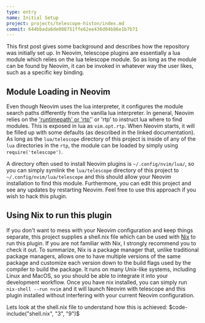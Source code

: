 ```yaml
---
type: entry
name: Initial Setup
project: projects/telescope-histon/index.md
commit: 644bbada6de088751ffe62ee436d04b86e1b7b71
---
```


This first post gives some background and describes how the repository was initially set up. In Neovim, telescope
plugins are essentially a lua module which relies on the lua telescope module. So as long as the module can be
found by Neovim, it can be invoked in whatever way the user likes, such as a specific key binding.

## Module Loading in Neovim
Even though Neovim uses the lua interpreter, it configures the module search paths differently from the vanilla lua interpreter. In general, Neovim relies on the ['runtimepath' or 'rtp'](https://neovim.io/doc/user/options.html#runtimepath)' or 'rtp' to instruct lua where to find modules. This is exposed in lua as `vim.opt.rtp`. When Neovim starts, it will be filled up with some defaults (as described in the linked documentation). As long as the `lua/telescope` directory of this project is inside of any of the `lua` directories in the `rtp`, the module can be loaded by simply using `require('telescope')`.

A directory often used to install Neovim plugins is `~/.config/nvim/lua/`, so you can simply symlink the `lua/telescope` directory of this project to `~/.config/nvim/lua/telescope` and this should allow your Neovim installation to find this module. Furthermore, you can edit this project and see any updates by restarting Neovim. Feel free to use this approach if you wish to hack this plugin.

## Using Nix to run this plugin
If you don't want to mess with your Neovim configuration and keep things separate, this project supplies a shell.nix file which can be used with [Nix](https://nixos.org/) to run this plugin. If you are not familiar with Nix, I strongly recommend you to check it out. To summarize, Nix is a package manager that, unlike traditional package managers, allows one to have multiple versions of the same package and customize each version down to the build flags used by the compiler to build the package. It runs on many Unix-like systems, including Linux and MacOS, so you should be able to integrate it into your development workflow. Once you have nix installed, you can simply run `nix-shell --run nvim` and it will launch Neovim with telescope and this plugin installed without interfering with your current Neovim configuration.

Lets look at the shell.nix file to understand how this is achieved:
$code-include("shell.nix", "3", "9")$
